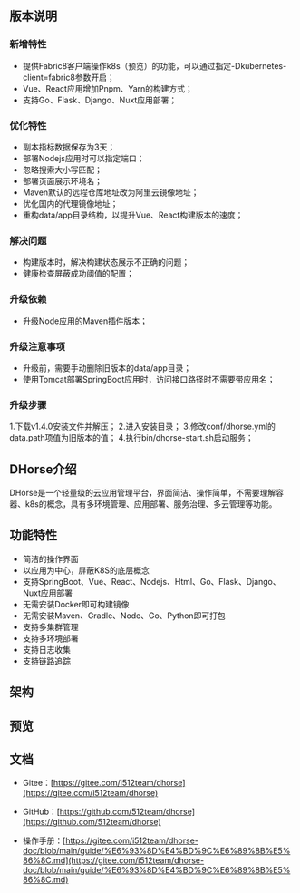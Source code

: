 ## 版本说明

### 新增特性
* 提供Fabric8客户端操作k8s（预览）的功能，可以通过指定-Dkubernetes-client=fabric8参数开启；
* Vue、React应用增加Pnpm、Yarn的构建方式；
* 支持Go、Flask、Django、Nuxt应用部署；

### 优化特性
* 副本指标数据保存为3天；
* 部署Nodejs应用时可以指定端口；
* 忽略搜索大小写匹配；
* 部署页面展示环境名；
* Maven默认的远程仓库地址改为阿里云镜像地址；
* 优化国内的代理镜像地址；
* 重构data/app目录结构，以提升Vue、React构建版本的速度；

### 解决问题
* 构建版本时，解决构建状态展示不正确的问题；
* 健康检查屏蔽成功阈值的配置；

### 升级依赖
* 升级Node应用的Maven插件版本；

### 升级注意事项

* 升级前，需要手动删除旧版本的data/app目录；
* 使用Tomcat部署SpringBoot应用时，访问接口路径时不需要带应用名；

### 升级步骤
1.下载v1.4.0安装文件并解压；
2.进入安装目录；
3.修改conf/dhorse.yml的data.path项值为旧版本的值；
4.执行bin/dhorse-start.sh启动服务；

## DHorse介绍
DHorse是一个轻量级的云应用管理平台，界面简洁、操作简单，不需要理解容器、k8s的概念，具有多环境管理、应用部署、服务治理、多云管理等功能。

## 功能特性
* 简洁的操作界面
* 以应用为中心，屏蔽K8S的底层概念
* 支持SpringBoot、Vue、React、Nodejs、Html、Go、Flask、Django、Nuxt应用部署
* 无需安装Docker即可构建镜像
* 无需安装Maven、Gradle、Node、Go、Python即可打包
* 支持多集群管理
* 支持多环境部署
* 支持日志收集
* 支持链路追踪

## 架构


## 预览


## 文档

* Gitee：[https://gitee.com/i512team/dhorse](https://gitee.com/i512team/dhorse)

* GitHub：[https://github.com/512team/dhorse](https://github.com/512team/dhorse)

* 操作手册：[https://gitee.com/i512team/dhorse-doc/blob/main/guide/%E6%93%8D%E4%BD%9C%E6%89%8B%E5%86%8C.md](https://gitee.com/i512team/dhorse-doc/blob/main/guide/%E6%93%8D%E4%BD%9C%E6%89%8B%E5%86%8C.md)
